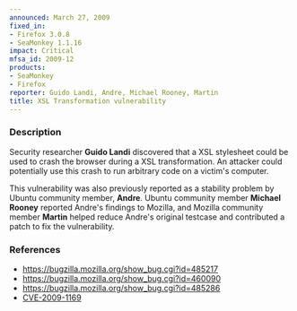 ```yaml
---
announced: March 27, 2009
fixed_in:
- Firefox 3.0.8
- SeaMonkey 1.1.16
impact: Critical
mfsa_id: 2009-12
products:
- SeaMonkey
- Firefox
reporter: Guido Landi, Andre, Michael Rooney, Martin
title: XSL Transformation vulnerability
---
```


<h3>Description</h3>

<p>Security researcher <strong>Guido Landi</strong> discovered that a
XSL stylesheet could be used to crash the browser during a XSL
transformation.  An attacker could potentially use this crash to run
arbitrary code on a victim's computer.</p>

<p>This vulnerability was also previously reported as a stability
problem by Ubuntu community member, <strong>Andre</strong>.  Ubuntu
community member <strong>Michael Rooney</strong> reported Andre's
findings to Mozilla, and Mozilla community member <strong>Martin</strong>
helped reduce Andre's original testcase and contributed a patch to fix
the vulnerability.</p>

<h3>References</h3>

<ul>
  <li><a href="https://bugzilla.mozilla.org/show_bug.cgi?id=485217">https://bugzilla.mozilla.org/show_bug.cgi?id=485217</a></li>
  <li><a href="https://bugzilla.mozilla.org/show_bug.cgi?id=460090">https://bugzilla.mozilla.org/show_bug.cgi?id=460090</a></li>
  <li><a href="https://bugzilla.mozilla.org/show_bug.cgi?id=485286">https://bugzilla.mozilla.org/show_bug.cgi?id=485286</a></li>
  <li><a class="ex-ref" href="http://cve.mitre.org/cgi-bin/cvename.cgi?name=CVE-2009-1169">CVE-2009-1169</a></li>
</ul>



